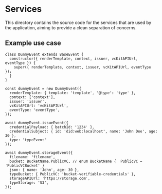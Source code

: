 # Services

This directory contains the source code for the services that are used by the application, aiming to provide a clean separation of concerns.

## Example use case

```JS
class DummyEvent extends BaseEvent {
  constructor({ renderTemplate, context, issuer, vcKitAPIUrl, eventType }) {
    super({ renderTemplate, context, issuer, vcKitAPIUrl, eventType });
  }
}

const dummyEvent = new DummyEvent({
  renderTemplate: { template: 'template', '@type': 'type' },
  context: ['context'],
  issuer: 'issuer',
  vcKitAPIUrl: 'vcKitAPIUrl',
  eventType: 'eventType',
});

await dummyEvent.issueEvent({
  credentialPayload: { batchId: '1234' },
  credentialSubject: { id: 'did:web:localhost', name: 'John Doe', age: 30 },
  type: 'typeEvent'
});

await dummyEvent.storageEvent({
  filename: 'filename',
  bucket: BucketName.PublicVC, // enum BucketName {  PublicVC = 'PublicVCBucket' }
  json: { name: 'John', age: 30 },
  typeBucket: { PublicVC: 'bucket-verifiable-credentials' },
  storageAPIUrl: 'https://storage.com',
  typeStorage: 'S3',
});

```
